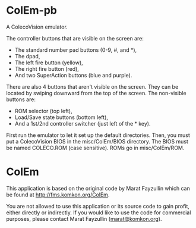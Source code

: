 ColEm-pb
========

A ColecoVision emulator.

The controller buttons that are visible on the screen are:
- The standard number pad buttons (0-9, #, and *),
- The dpad,
- The left fire button (yellow),
- The right fire button (red),
- And two SuperAction buttons (blue and purple).

There are also 4 buttons that aren't visible on the screen. They can be located by swiping downward from the top of the screen. The non-visible buttons are:
- ROM selector (top left),
- Load/Save state buttons (bottom left),
- And a 1st/2nd controller switcher (just left of the * key).

First run the emulator to let it set up the default directories. Then, you must put a ColecoVision BIOS in the misc/ColEm/BIOS directory. The BIOS must be named COLECO.ROM (case sensitive). ROMs go in misc/ColEm/ROM.

ColEm
=====

This application is based on the original code by Marat Fayzullin which can be found at http://fms.komkon.org/ColEm.

You are not allowed to use this application or its source code to gain profit, either directly or indirectly. If you would like to use the code for commercial purposes, please contact Marat Fayzullin (marat@komkon.org).